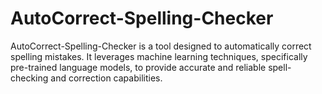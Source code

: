 # AutoCorrect-Spelling-Checker
AutoCorrect-Spelling-Checker is a tool designed to automatically correct spelling mistakes.
It leverages machine learning techniques, specifically pre-trained language models, to provide accurate and reliable spell-checking and correction capabilities.
